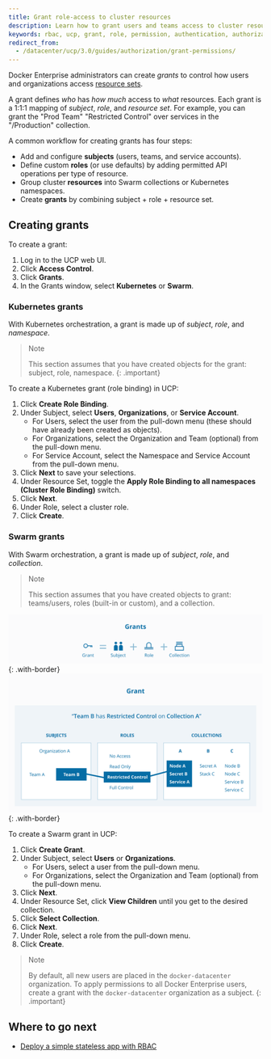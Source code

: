 ```yaml
---
title: Grant role-access to cluster resources
description: Learn how to grant users and teams access to cluster resources with role-based access control.
keywords: rbac, ucp, grant, role, permission, authentication, authorization, namespace, Kubernetes
redirect_from:
  - /datacenter/ucp/3.0/guides/authorization/grant-permissions/
---
```


Docker Enterprise administrators can create _grants_ to control how users and
organizations access [resource sets](group-resources.md).

A grant defines _who_ has _how much_ access to _what_ resources. Each grant is a
1:1:1 mapping of _subject_, _role_, and _resource set_. For example, you can
grant the "Prod Team" "Restricted Control" over services in the "/Production"
collection.

A common workflow for creating grants has four steps:

- Add and configure **subjects** (users, teams, and service accounts).
- Define custom **roles** (or use defaults) by adding permitted API operations
  per type of resource.
- Group cluster **resources** into Swarm collections or Kubernetes namespaces.
- Create **grants** by combining subject + role + resource set.

## Creating grants
 To create a grant:

 1. Log in to the UCP web UI.
 2. Click **Access Control**.
 3. Click **Grants**.
 4. In the Grants window, select **Kubernetes** or **Swarm**.

### Kubernetes grants

With Kubernetes orchestration, a grant is made up of *subject*, *role*, and
*namespace*.

> Note
>
> This section assumes that you have created objects for the grant: subject, role,
> namespace.
{: .important}

To create a Kubernetes grant (role binding) in UCP:

1. Click **Create Role Binding**.
2. Under Subject, select **Users**, **Organizations**, or **Service Account**.
    - For Users, select the user from the pull-down menu (these should have already been created as objects).
    - For Organizations, select the Organization and Team (optional) from the pull-down menu.
    - For Service Account, select the Namespace and Service Account from the pull-down menu.
3. Click **Next** to save your selections.
4. Under Resource Set, toggle the **Apply Role Binding to all namespaces (Cluster Role Binding)** switch.
5. Click **Next**.
6. Under Role, select a cluster role.
7. Click **Create**.

### Swarm grants

With Swarm orchestration, a grant is made up of *subject*, *role*, and
*collection*.

> Note
>
> This section assumes that you have created objects to grant: teams/users,
> roles (built-in or custom), and a collection.

![](../images/ucp-grant-model-0.svg){: .with-border}
![](../images/ucp-grant-model.svg){: .with-border}

To create a Swarm grant in UCP:

1. Click **Create Grant**.
2. Under Subject, select **Users** or **Organizations**.
    - For Users, select a user from the pull-down menu.
    - For Organizations, select the Organization and Team (optional) from the pull-down menu.
3. Click **Next**.
4. Under Resource Set, click **View Children** until you get to the desired collection.
5. Click **Select Collection**.
6. Click **Next**.
7. Under Role, select a role from the pull-down menu.
8. Click **Create**.

> Note
>
> By default, all new users are placed in the `docker-datacenter` organization.
> To apply permissions to all Docker Enterprise users, create a grant with the
> `docker-datacenter` organization as a subject.
{: .important}

## Where to go next

- [Deploy a simple stateless app with RBAC](deploy-stateless-app.md)
